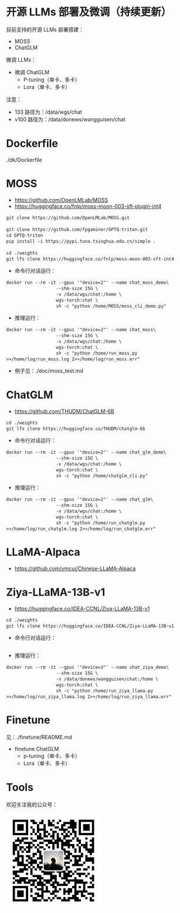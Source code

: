 # 开源 LLMs 部署及微调（持续更新）

目前支持的开源 LLMs 部署搭建：

+ MOSS
+ ChatGLM

微调 LLMs：

+ 微调 ChatGLM
  + P-tuning（单卡、多卡）
  + Lora（单卡、多卡）

注意：

+ 133 路径为：/data/wgs/chat
+ v100 路径为：/data/donews/wangguisen/chat



# Dockerfile

./dk/Dockerfile



# MOSS

+ https://github.com/OpenLMLab/MOSS
+ https://huggingface.co/fnlp/moss-moon-003-sft-plugin-int4

```shell
git clone https://github.com/OpenLMLab/MOSS.git

git clone https://github.com/fpgaminer/GPTQ-triton.git
cd GPTQ-triton
pip install -i https://pypi.tuna.tsinghua.edu.cn/simple .

cd ./weights
git lfs clone https://huggingface.co/fnlp/moss-moon-003-sft-int4
```

+ 命令行对话运行：

```shell
docker run --rm -it --gpus '"device=2"' --name chat_moss_demo\
                   --shm-size 15G \
                   -v /data/wgs/chat:/home \
                   wgs-torch:chat \
                   sh -c "python /home/MOSS/moss_cli_demo.py"
```

+ 推理运行：

```shell
docker run --rm -it --gpus '"device=2"' --name chat_moss\
                   --shm-size 15G \
                   -v /data/wgs/chat:/home \
                   wgs-torch:chat \
                   sh -c "python /home/run_moss.py >>/home/log/run_moss.log 2>>/home/log/run_moss.err"
```

+ 例子见：./doc/moss_test.md



# ChatGLM

+ https://github.com/THUDM/ChatGLM-6B

```shell
cd ./weights
git lfs clone https://huggingface.co/THUDM/chatglm-6b
```

+ 命令行对话运行：

```shell
docker run --rm -it --gpus '"device=2"' --name chat_glm_demo\
                   --shm-size 15G \
                   -v /data/wgs/chat:/home \
                   wgs-torch:chat \
                   sh -c "python /home/chatglm_cli.py"
```

+ 推理运行：

```shell
docker run --rm -it --gpus '"device=2"' --name chat_glm\
                   --shm-size 15G \
                   -v /data/wgs/chat:/home \
                   wgs-torch:chat \
                   sh -c "python /home/run_chatglm.py >>/home/log/run_chatglm.log 2>>/home/log/run_chatglm.err"
```





# LLaMA-Alpaca

+ https://github.com/ymcui/Chinese-LLaMA-Alpaca





#  Ziya-LLaMA-13B-v1

+ https://huggingface.co/IDEA-CCNL/Ziya-LLaMA-13B-v1

```shell
cd ./weights
git lfs clone https://huggingface.co/IDEA-CCNL/Ziya-LLaMA-13B-v1
```

+ 命令行对话运行：

```shell
```

+ 推理运行：

```shell
docker run --rm -it --gpus '"device=3"' --name chat_ziya_demo\
                   --shm-size 15G \
                   -v /data/donews/wangguisen/chat:/home \
                   wgs-torch:chat \
                   sh -c "python /home/run_ziya_llama.py >>/home/log/run_ziya_llama.log 2>>/home/log/run_ziya_llama.err"
```



# Finetune

见：./finetune/README.md

+ finetune ChatGLM
  + p-tuning（单卡、多卡）
  + Lora（单卡、多卡）





# Tools

欢迎关注我的公众号：

![](./examples/tmp.jpg)

